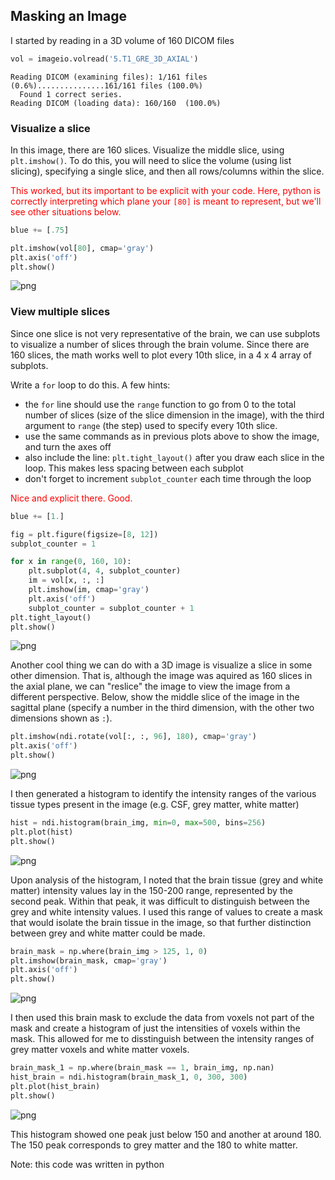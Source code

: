 ## Masking an Image

I started by reading in a 3D volume of 160 DICOM files


```python
vol = imageio.volread('5.T1_GRE_3D_AXIAL')
```

    Reading DICOM (examining files): 1/161 files (0.6%)...............161/161 files (100.0%)
      Found 1 correct series.
    Reading DICOM (loading data): 160/160  (100.0%)


### Visualize a slice

In this image, there are 160 slices. Visualize the middle slice, using `plt.imshow()`. To do this, you will need to slice the volume (using list slicing), specifying a single slice, and then all rows/columns within the slice.  

<font color='red'>This worked, but its important to be explicit with your code. Here, python is correctly interpreting which plane your `[80]` is meant to represent, but we'll see other situations below. </font>


```python
blue += [.75]
```


```python
plt.imshow(vol[80], cmap='gray')
plt.axis('off')
plt.show()
```




    
![png](Assignment_5_files/Assignment_5_38_0.png)
    



### View multiple slices

Since one slice is not very representative of the brain, we can use subplots to visualize a number of slices through the brain volume. 
Since there are 160 slices, the math works well to plot every 10th slice, in a 4 x 4 array of subplots. 

Write a `for` loop to do this. A few hints:
- the `for` line should use the `range` function to go from 0 to the total number of slices (size of the slice dimension in the image), with the third argument to `range` (the step) used to specify every 10th slice.
- use the same commands as in previous plots above to show the image, and turn the axes off
- also include the line: `plt.tight_layout()` after you draw each slice in the loop. This makes less spacing between each subplot
- don't forget to increment `subplot_counter` each time through the loop

<font color='red'> Nice and explicit there. Good.</font>


```python
blue += [1.]
```


```python
fig = plt.figure(figsize=[8, 12])
subplot_counter = 1

for x in range(0, 160, 10):
    plt.subplot(4, 4, subplot_counter)
    im = vol[x, :, :]
    plt.imshow(im, cmap='gray')
    plt.axis('off')
    subplot_counter = subplot_counter + 1
plt.tight_layout()
plt.show()
```




    
![png](Assignment_5_files/Assignment_5_42_0.png)
    



Another cool thing we can do with a 3D image is visualize a slice in some other dimension. That is, although the image was aquired as 160 slices in the axial plane, we can "reslice" the image to view the image from a different perspective. Below, show the middle slice of the image in the sagittal plane (specify a number in the third dimension, with the other two dimensions shown as `:`).


```python
plt.imshow(ndi.rotate(vol[:, :, 96], 180), cmap='gray')
plt.axis('off')
plt.show()
```

    
![png](Assignment_5_files/Assignment_5_50_0.png)
    

I then generated a histogram to identify the intensity ranges of the various tissue types present in the image (e.g. CSF, grey matter, white matter)


```python
hist = ndi.histogram(brain_img, min=0, max=500, bins=256)
plt.plot(hist)
plt.show()
```
    
![png](Assignment_5_files/Assignment_5_54_0.png)
    


Upon analysis of the histogram, I noted that the brain tissue (grey and white matter) intensity values lay in the 150-200 range, represented by the second peak. Within that peak, it was difficult to distinguish between the grey and white intensity values. I used this range of values to create a mask that would isolate the brain tissue in the image, so that further distinction between grey and white matter could be made.


```python
brain_mask = np.where(brain_img > 125, 1, 0)
plt.imshow(brain_mask, cmap='gray')
plt.axis('off')
plt.show()
```

![png](Assignment_5_files/Assignment_5_58_0.png)
    


I then used this brain mask to exclude the data from voxels not part of the mask and create a histogram of just the intensities of voxels within the mask. This allowed for me to disstinguish between the intensity ranges of grey matter voxels and white matter voxels.

```python
brain_mask_1 = np.where(brain_mask == 1, brain_img, np.nan)
hist_brain = ndi.histogram(brain_mask_1, 0, 300, 300)
plt.plot(hist_brain)
plt.show()
```
    
![png](Assignment_5_files/Assignment_5_62_0.png)
    

This histogram showed one peak just below 150 and another at around 180. The 150 peak corresponds to grey matter and the 180 to white matter.

Note: this code was written in python
